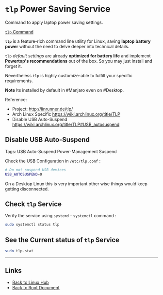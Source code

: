 # `tlp` Power Saving Service

Command to apply laptop power saving settings.

[`tlp` Command](http://linrunner.de/tlp/)

**`tlp`** is a feature-rich command line utility for Linux, saving **laptop battery power** without the need to delve deeper into technical details.

`tlp` *default settings* are already **optimized for battery life** and implement **Powertop's recommendations** out of the box. So you may just install and forget it.

Nevertheless `tlp` is highly customize-able to fulfill your specific requirements.

**Note** Its installed by default in #Manjaro even on #Desktop.

Reference:

- Project: <http://linrunner.de/tlp/>
- Arch Linux Specific <https://wiki.archlinux.org/title/TLP>
- Disable USB Auto-Suspend <https://wiki.archlinux.org/title/TLP#USB_autosuspend>

## Disable USB Auto-Suspend

Tags: USB Auto-Suspend Power-Management Suspend

Check the USB Configuration in `/etc/tlp.conf` :

```sh
# Do not suspend USB devices
USB_AUTOSUSPEND=0
```

On a Desktop Linux this is very important other wise things would keep getting disconnected.

## Check `tlp` Service

Verify the service using `systemd` - `systemctl` command :
```sh
sudo systemctl status tlp
```

## See the Current status of `tlp` Service
```sh
sudo tlp-stat
```

----
<!-- Footer Begins Here -->
## Links

- [Back to Linux Hub](./README.md)
- [Back to Root Document](../README.md)

